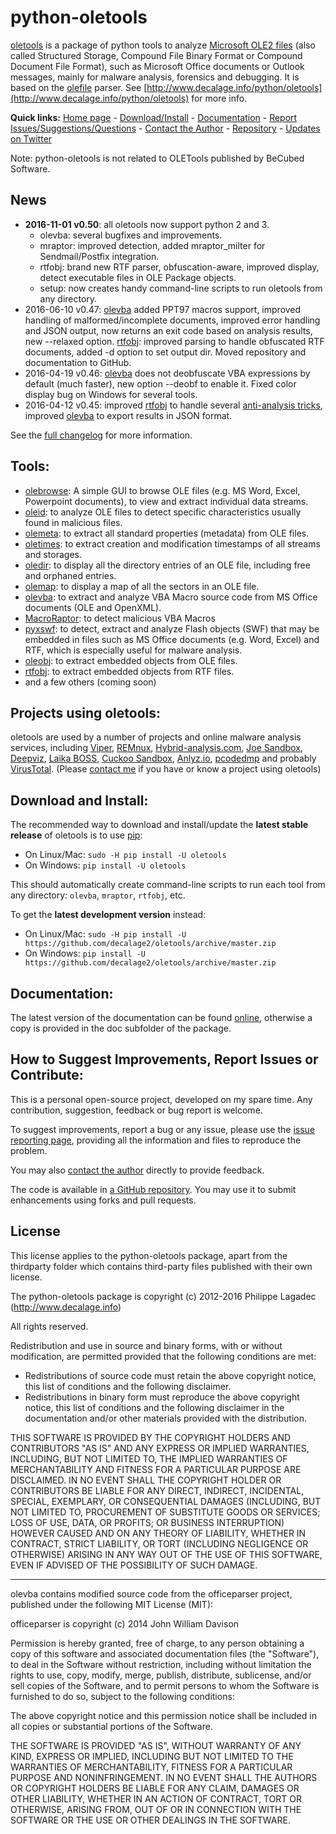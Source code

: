 python-oletools
===============

[oletools](http://www.decalage.info/python/oletools) is a package of python tools to analyze
[Microsoft OLE2 files](http://en.wikipedia.org/wiki/Compound_File_Binary_Format) 
(also called Structured Storage, Compound File Binary Format or Compound Document File Format), 
such as Microsoft Office documents or Outlook messages, mainly for malware analysis, forensics and debugging. 
It is based on the [olefile](http://www.decalage.info/olefile) parser. 
See [http://www.decalage.info/python/oletools](http://www.decalage.info/python/oletools) for more info.  

**Quick links:** 
[Home page](http://www.decalage.info/python/oletools) - 
[Download/Install](https://github.com/decalage2/oletools/wiki/Install) -
[Documentation](https://github.com/decalage2/oletools/wiki) -
[Report Issues/Suggestions/Questions](https://github.com/decalage2/oletools/issues) -
[Contact the Author](http://decalage.info/contact) - 
[Repository](https://github.com/decalage2/oletools) -
[Updates on Twitter](https://twitter.com/decalage2)

Note: python-oletools is not related to OLETools published by BeCubed Software.

News
----

- **2016-11-01 v0.50**: all oletools now support python 2 and 3.
    - olevba: several bugfixes and improvements.
    - mraptor: improved detection, added mraptor_milter for Sendmail/Postfix integration.
    - rtfobj: brand new RTF parser, obfuscation-aware, improved display, detect
    executable files in OLE Package objects.
    - setup: now creates handy command-line scripts to run oletools from any directory.
- 2016-06-10 v0.47: [olevba](https://github.com/decalage2/oletools/wiki/olevba) added PPT97 macros support,
improved handling of malformed/incomplete documents, improved error handling and JSON output,
now returns an exit code based on analysis results, new --relaxed option.
[rtfobj](https://github.com/decalage2/oletools/wiki/rtfobj): improved parsing to handle obfuscated RTF documents,
added -d option to set output dir. Moved repository and documentation to GitHub.
- 2016-04-19 v0.46: [olevba](https://github.com/decalage2/oletools/wiki/olevba)
does not deobfuscate VBA expressions by default (much faster), new option --deobf
to enable it. Fixed color display bug on Windows for several tools.
- 2016-04-12 v0.45: improved [rtfobj](https://github.com/decalage2/oletools/wiki/rtfobj)
to handle several [anti-analysis tricks](http://www.decalage.info/rtf_tricks),
improved [olevba](https://github.com/decalage2/oletools/wiki/olevba)
to export results in JSON format.

See the [full changelog](https://github.com/decalage2/oletools/wiki/Changelog) for more information.

Tools:
------

- [olebrowse](https://github.com/decalage2/oletools/wiki/olebrowse): A simple GUI to browse OLE files (e.g. MS Word, Excel, Powerpoint documents), to
  view and extract individual data streams.
- [oleid](https://github.com/decalage2/oletools/wiki/oleid): to analyze OLE files to detect specific characteristics usually found in malicious files.
- [olemeta](https://github.com/decalage2/oletools/wiki/olemeta): to extract all standard properties (metadata) from OLE files.
- [oletimes](https://github.com/decalage2/oletools/wiki/oletimes): to extract creation and modification timestamps of all streams and storages.
- [oledir](https://github.com/decalage2/oletools/wiki/oledir): to display all the directory entries of an OLE file, including free and orphaned entries.
- [olemap](https://github.com/decalage2/oletools/wiki/olemap): to display a map of all the sectors in an OLE file.
- [olevba](https://github.com/decalage2/oletools/wiki/olevba): to extract and analyze VBA Macro source code from MS Office documents (OLE and OpenXML).
- [MacroRaptor](https://github.com/decalage2/oletools/wiki/mraptor): to detect malicious VBA Macros
- [pyxswf](https://github.com/decalage2/oletools/wiki/pyxswf): to detect, extract and analyze Flash objects (SWF) that may
  be embedded in files such as MS Office documents (e.g. Word, Excel) and RTF,
  which is especially useful for malware analysis.
- [oleobj](https://github.com/decalage2/oletools/wiki/oleobj): to extract embedded objects from OLE files.
- [rtfobj](https://github.com/decalage2/oletools/wiki/rtfobj): to extract embedded objects from RTF files.
- and a few others (coming soon)

Projects using oletools:
------------------------

oletools are used by a number of projects and online malware analysis services,
including [Viper](http://viper.li/), [REMnux](https://remnux.org/),
[Hybrid-analysis.com](https://www.hybrid-analysis.com/),
[Joe Sandbox](https://www.document-analyzer.net/),
[Deepviz](https://sandbox.deepviz.com/),
[Laika BOSS](https://github.com/lmco/laikaboss),
[Cuckoo Sandbox](https://github.com/cuckoosandbox/cuckoo),
[Anlyz.io](https://sandbox.anlyz.io/),
[pcodedmp](https://github.com/bontchev/pcodedmp)
and probably [VirusTotal](https://www.virustotal.com).
(Please [contact me]((http://decalage.info/contact)) if you have or know
a project using oletools)


Download and Install:
---------------------

The recommended way to download and install/update the **latest stable release**
of oletools is to use [pip](https://pip.pypa.io/en/stable/installing/):

- On Linux/Mac: `sudo -H pip install -U oletools`
- On Windows: `pip install -U oletools`

This should automatically create command-line scripts to run each tool from
any directory: `olevba`, `mraptor`, `rtfobj`, etc.

To get the **latest development version** instead:

- On Linux/Mac: `sudo -H pip install -U https://github.com/decalage2/oletools/archive/master.zip`
- On Windows: `pip install -U https://github.com/decalage2/oletools/archive/master.zip`


Documentation:
--------------

The latest version of the documentation can be found [online](https://github.com/decalage2/oletools/wiki), otherwise
a copy is provided in the doc subfolder of the package.


How to Suggest Improvements, Report Issues or Contribute:
---------------------------------------------------------

This is a personal open-source project, developed on my spare time. Any contribution, suggestion, feedback or bug 
report is welcome.

To suggest improvements, report a bug or any issue, please use the 
[issue reporting page](https://github.com/decalage2/oletools/issues), providing all the
information and files to reproduce the problem. 

You may also [contact the author](http://decalage.info/contact) directly to provide feedback.

The code is available in [a GitHub repository](https://github.com/decalage2/oletools). You may use it
to submit enhancements using forks and pull requests.

License
-------

This license applies to the python-oletools package, apart from the thirdparty folder which contains third-party files 
published with their own license.

The python-oletools package is copyright (c) 2012-2016 Philippe Lagadec (http://www.decalage.info)

All rights reserved.

Redistribution and use in source and binary forms, with or without modification,
are permitted provided that the following conditions are met:

 * Redistributions of source code must retain the above copyright notice, this
   list of conditions and the following disclaimer.
 * Redistributions in binary form must reproduce the above copyright notice,
   this list of conditions and the following disclaimer in the documentation
   and/or other materials provided with the distribution.

THIS SOFTWARE IS PROVIDED BY THE COPYRIGHT HOLDERS AND CONTRIBUTORS "AS IS" AND
ANY EXPRESS OR IMPLIED WARRANTIES, INCLUDING, BUT NOT LIMITED TO, THE IMPLIED
WARRANTIES OF MERCHANTABILITY AND FITNESS FOR A PARTICULAR PURPOSE ARE
DISCLAIMED. IN NO EVENT SHALL THE COPYRIGHT HOLDER OR CONTRIBUTORS BE LIABLE
FOR ANY DIRECT, INDIRECT, INCIDENTAL, SPECIAL, EXEMPLARY, OR CONSEQUENTIAL
DAMAGES (INCLUDING, BUT NOT LIMITED TO, PROCUREMENT OF SUBSTITUTE GOODS OR
SERVICES; LOSS OF USE, DATA, OR PROFITS; OR BUSINESS INTERRUPTION) HOWEVER
CAUSED AND ON ANY THEORY OF LIABILITY, WHETHER IN CONTRACT, STRICT LIABILITY,
OR TORT (INCLUDING NEGLIGENCE OR OTHERWISE) ARISING IN ANY WAY OUT OF THE USE
OF THIS SOFTWARE, EVEN IF ADVISED OF THE POSSIBILITY OF SUCH DAMAGE.


----------

olevba contains modified source code from the officeparser project, published
under the following MIT License (MIT):

officeparser is copyright (c) 2014 John William Davison

Permission is hereby granted, free of charge, to any person obtaining a copy
of this software and associated documentation files (the "Software"), to deal
in the Software without restriction, including without limitation the rights
to use, copy, modify, merge, publish, distribute, sublicense, and/or sell
copies of the Software, and to permit persons to whom the Software is
furnished to do so, subject to the following conditions:

The above copyright notice and this permission notice shall be included in all
copies or substantial portions of the Software.

THE SOFTWARE IS PROVIDED "AS IS", WITHOUT WARRANTY OF ANY KIND, EXPRESS OR
IMPLIED, INCLUDING BUT NOT LIMITED TO THE WARRANTIES OF MERCHANTABILITY,
FITNESS FOR A PARTICULAR PURPOSE AND NONINFRINGEMENT. IN NO EVENT SHALL THE
AUTHORS OR COPYRIGHT HOLDERS BE LIABLE FOR ANY CLAIM, DAMAGES OR OTHER
LIABILITY, WHETHER IN AN ACTION OF CONTRACT, TORT OR OTHERWISE, ARISING FROM,
OUT OF OR IN CONNECTION WITH THE SOFTWARE OR THE USE OR OTHER DEALINGS IN THE
SOFTWARE.
